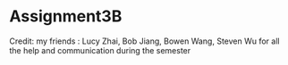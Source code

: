 # Assignment3B

Credit:
my friends : Lucy Zhai, Bob Jiang, Bowen Wang, Steven Wu for all the help and communication during the semester
